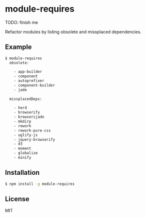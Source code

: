
# module-requires

  TODO: finish me
  
  Refactor modules by listing obsolete and missplaced dependencies.

## Example

```bash
$ module-requires
  obsolete:
  
    - app-builder
    - component
    - autoprefixer
    - component-builder
    - jade
  
  missplacedDeps:
  
    - herd
    - browserify
    - browserijade
    - mkdirp
    - rework
    - rework-pure-css
    - uglify-js
    - jquery-browserify
    - d3
    - moment
    - globalize
    - minify

```

## Installation

```bash
$ npm install -g module-requires
```

## License

  MIT